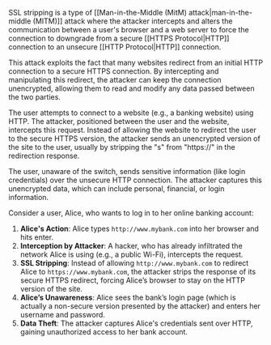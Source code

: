   
SSL stripping is a type of [[Man-in-the-Middle (MitM) attack|man-in-the-middle (MITM)]] attack where the attacker intercepts and alters the communication between a user's browser and a web server to force the connection to downgrade from a secure [[HTTPS Protocol|HTTP]] connection to an unsecure [[HTTP Protocol|HTTP]] connection. 

This attack exploits the fact that many websites redirect from an initial HTTP connection to a secure HTTPS connection. By intercepting and manipulating this redirect, the attacker can keep the connection unencrypted, allowing them to read and modify any data passed between the two parties.

The user attempts to connect to a website (e.g., a banking website) using HTTP. The attacker, positioned between the user and the website, intercepts this request. Instead of allowing the website to redirect the user to the secure HTTPS version, the attacker sends an unencrypted version of the site to the user, usually by stripping the "s" from "https://" in the redirection response.

The user, unaware of the switch, sends sensitive information (like login credentials) over the unsecure HTTP connection. The attacker captures this unencrypted data, which can include personal, financial, or login information.

Consider a user, Alice, who wants to log in to her online banking account:

1. **Alice's Action**: Alice types `http://www.mybank.com` into her browser and hits enter.
2. **Interception by Attacker**: A hacker, who has already infiltrated the network Alice is using (e.g., a public Wi-Fi), intercepts the request.
3. **SSL Stripping**: Instead of allowing `http://www.mybank.com` to redirect Alice to `https://www.mybank.com`, the attacker strips the response of its secure HTTPS redirect, forcing Alice’s browser to stay on the HTTP version of the site.
4. **Alice’s Unawareness**: Alice sees the bank’s login page (which is actually a non-secure version presented by the attacker) and enters her username and password.
5. **Data Theft**: The attacker captures Alice's credentials sent over HTTP, gaining unauthorized access to her bank account.

